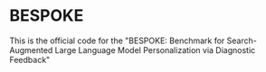 # BESPOKE
This is the official code for the "BESPOKE: Benchmark for Search-Augmented Large Language Model Personalization via Diagnostic Feedback"
